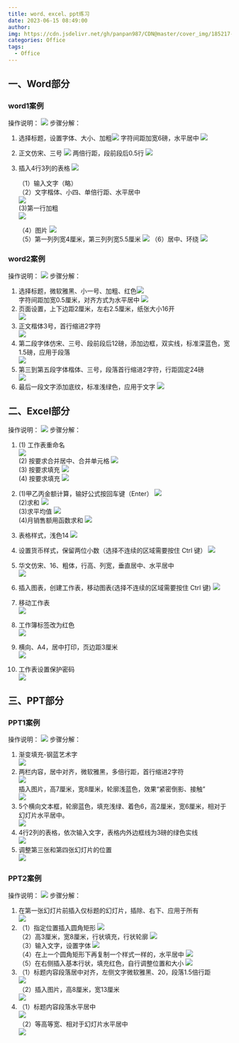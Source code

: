```yaml
---
title: word、excel、ppt练习
date: 2023-06-15 08:49:00
author: 
img: https://cdn.jsdelivr.net/gh/panpan987/CDN@master/cover_img/185217-1495018337d7cf.jpg
categories: Office
tags:
  - Office
---
```

## 一、Word部分

### word1案例
操作说明：
![](https://cdn.jsdelivr.net/gh/panpan987/CDN@master/img/wd1.JPG)
步骤分解：  
1. 选择标题，设置字体、大小、加粗![](https://cdn.jsdelivr.net/gh/panpan987/CDN@master/img/%E5%BD%95%E5%88%B6_2023_06_15_15_02_56_624.gif)
   字符间距加宽6磅，水平居中 
   ![](https://cdn.jsdelivr.net/gh/panpan987/CDN@master/img/录制_2023_06_15_15_22_59_169.gif) 
2. 正文仿宋、三号
   ![](https://cdn.jsdelivr.net/gh/panpan987/CDN@master/img/录制_2023_06_15_15_27_14_746.gif) 
  两倍行距，段前段后0.5行
![](https://cdn.jsdelivr.net/gh/panpan987/CDN@master/img/录制_2023_06_15_15_29_45_102.gif) 

3. 插入4行3列的表格
   ![](https://cdn.jsdelivr.net/gh/panpan987/CDN@master/img/录制_2023_06_15_15_33_44_271.gif) 
      
      （1）输入文字（略）    
      （2）文字楷体、小四、单倍行距、水平居中    
      ![](https://cdn.jsdelivr.net/gh/panpan987/CDN@master/img/录制_2023_06_15_16_00_42_574.gif)   
      (3)第一行加粗  
      ![](https://cdn.jsdelivr.net/gh/panpan987/CDN@master/img/录制_2023_06_15_16_05_55_916.gif)

      （4）图片
      ![](https://cdn.jsdelivr.net/gh/panpan987/CDN@master/img/录制_2023_06_17_20_11_10_936.gif)     
      （5）第一列列宽4厘米，第三列列宽5.5厘米
      ![](https://cdn.jsdelivr.net/gh/panpan987/CDN@master/img/录制_2023_06_17_20_18_25_300.gif) 
      （6）居中、环绕
      ![](https://cdn.jsdelivr.net/gh/panpan987/CDN@master/img/录制_2023_06_17_20_20_21_795.gif)

### word2案例
操作说明：
![](https://cdn.jsdelivr.net/gh/panpan987/CDN@master/img/wd2.JPG)
步骤分解：
1. 选择标题，微软雅黑、小一号、加粗、红色![](https://cdn.jsdelivr.net/gh/panpan987/CDN@master/img/录制_2023_06_17_20_37_26_510.gif)   
字符间距加宽0.5厘米，对齐方式为水平居中
![](https://cdn.jsdelivr.net/gh/panpan987/CDN@master/img/录制_2023_06_17_20_39_29_475.gif) 
2. 页面设置，上下边距2厘米，左右2.5厘米，纸张大小16开   
![](https://cdn.jsdelivr.net/gh/panpan987/CDN@master/img/录制_2023_06_17_20_41_30_245.gif)   
3. 正文楷体3号，首行缩进2字符  
![](https://cdn.jsdelivr.net/gh/panpan987/CDN@master/img/录制_2023_06_17_20_43_36_873.gif)
4. 第二段字体仿宋、三号、段前段后12磅，添加边框，双实线，标准深蓝色，宽1.5磅，应用于段落  
![](https://cdn.jsdelivr.net/gh/panpan987/CDN@master/img/录制_2023_06_17_20_49_03_716.gif)  
5. 第三到第五段字体楷体、三号，段落首行缩进2字符，行距固定24磅  
![](https://cdn.jsdelivr.net/gh/panpan987/CDN@master/img/录制_2023_06_17_20_57_03_460.gif)    
6. 最后一段文字添加底纹，标准浅绿色，应用于文字
![](https://cdn.jsdelivr.net/gh/panpan987/CDN@master/img/录制_2023_06_17_20_59_00_936.gif)    



## 二、Excel部分
操作说明：
![](https://cdn.jsdelivr.net/gh/panpan987/CDN@master/img/ex1.JPG)
步骤分解： 
1. (1) 工作表重命名  
![](https://cdn.jsdelivr.net/gh/panpan987/CDN@master/img/录制_2023_06_17_21_07_50_96.gif)  
(2) 按要求合并居中、合并单元格
![](https://cdn.jsdelivr.net/gh/panpan987/CDN@master/img/录制_2023_06_17_21_11_05_840.gif)  
(3) 按要求填充
![](https://cdn.jsdelivr.net/gh/panpan987/CDN@master/img/录制_2023_06_17_21_12_38_846.gif)  
(4) 按要求填充
![](https://cdn.jsdelivr.net/gh/panpan987/CDN@master/img/录制_2023_06_17_21_16_47_885.gif)  
2. (1)甲乙丙金额计算，输好公式按回车键（Enter）
  ![](https://cdn.jsdelivr.net/gh/panpan987/CDN@master/img/录制_2023_06_17_21_25_17_345.gif)   
  (2)求和 
  ![](https://cdn.jsdelivr.net/gh/panpan987/CDN@master/img/录制_2023_06_17_21_28_35_815.gif)  
  (3)求平均值
  ![](https://cdn.jsdelivr.net/gh/panpan987/CDN@master/img/录制_2023_06_17_21_30_27_997.gif)   
  (4)月销售额用函数求和
  ![](https://cdn.jsdelivr.net/gh/panpan987/CDN@master/img/录制_2023_06_17_21_59_10_593.gif) 

3. 表格样式，浅色14
![](https://cdn.jsdelivr.net/gh/panpan987/CDN@master/img/录制_2023_06_17_22_01_25_183.gif)   
4. 设置货币样式，保留两位小数（选择不连续的区域需要按住 Ctrl 键）
![](https://cdn.jsdelivr.net/gh/panpan987/CDN@master/img/录制_2023_06_17_22_03_02_410.gif)  
5. 华文仿宋、16、粗体，行高、列宽，垂直居中、水平居中  
![](https://cdn.jsdelivr.net/gh/panpan987/CDN@master/img/录制_2023_06_17_22_06_53_933.gif) 
6. 插入图表，创建工作表，移动图表(选择不连续的区域需要按住 Ctrl 键) 
![](https://cdn.jsdelivr.net/gh/panpan987/CDN@master/img/录制_2023_06_17_22_09_58_13.gif) 
7. 移动工作表  
![](https://cdn.jsdelivr.net/gh/panpan987/CDN@master/img/录制_2023_06_17_22_15_10_531.gif)  
8. 工作簿标签改为红色  
![](https://cdn.jsdelivr.net/gh/panpan987/CDN@master/img/录制_2023_06_17_22_16_31_441.gif)   
9. 横向、A4，居中打印，页边距3厘米  
![](https://cdn.jsdelivr.net/gh/panpan987/CDN@master/img/录制_2023_06_17_22_38_36_563.gif)   
10. 工作表设置保护密码  
![](https://cdn.jsdelivr.net/gh/panpan987/CDN@master/img/录制_2023_06_17_22_40_27_595.gif)      


## 三、PPT部分
### PPT1案例
操作说明：
![](https://cdn.jsdelivr.net/gh/panpan987/CDN@master/img/pt.JPG)
步骤分解：   
1. 渐变填充-钢蓝艺术字  
![](https://cdn.jsdelivr.net/gh/panpan987/CDN@master/img/录制_2023_06_18_19_49_54_466.gif)  
2. 两栏内容，居中对齐，微软雅黑，多倍行距，首行缩进2字符  
![](https://cdn.jsdelivr.net/gh/panpan987/CDN@master/img/录制_2023_06_18_19_55_10_413.gif)   
插入图片，高7厘米，宽8厘米，轮廓浅蓝色，效果“紧密倒影、接触”  
![](https://cdn.jsdelivr.net/gh/panpan987/CDN@master/img/录制_2023_06_18_20_01_10_745.gif)   
3. 5个横向文本框，轮廓蓝色，填充浅绿、着色6，高2厘米，宽6厘米，相对于幻灯片水平居中。  
![](https://cdn.jsdelivr.net/gh/panpan987/CDN@master/img/录制_2023_06_18_20_14_17_566.gif)   
4. 4行2列的表格，依次输入文字，表格内外边框线为3磅的绿色实线  
![](https://cdn.jsdelivr.net/gh/panpan987/CDN@master/img/录制_2023_06_18_20_32_54_73.gif)   
5. 调整第三张和第四张幻灯片的位置  
![](https://cdn.jsdelivr.net/gh/panpan987/CDN@master/img/录制_2023_06_18_20_35_55_244.gif)    
### PPT2案例
操作说明：
![](https://cdn.jsdelivr.net/gh/panpan987/CDN@master/img/pt2.JPG)
步骤分解： 
1. 在第一张幻灯片前插入仅标题的幻灯片，插除、右下、应用于所有   
![](https://cdn.jsdelivr.net/gh/panpan987/CDN@master/img/录制_2023_06_18_20_58_34_80.gif)  
2. （1）指定位置插入圆角矩形
![](https://cdn.jsdelivr.net/gh/panpan987/CDN@master/img/录制_2023_06_18_21_05_20_486.gif)    
（2）高3厘米，宽8厘米，行状填充，行状轮廓
![](https://cdn.jsdelivr.net/gh/panpan987/CDN@master/img/录制_2023_06_18_21_05_20_486.gif)   
（3）输入文字，设置字体
![](https://cdn.jsdelivr.net/gh/panpan987/CDN@master/img/录制_2023_06_18_21_11_49_556.gif)  
（4）在上一个圆角矩形下再复制一个样式一样的，水平居中
![](https://cdn.jsdelivr.net/gh/panpan987/CDN@master/img/录制_2023_06_18_21_15_38_50.gif)    
（5）在右侧插入基本行状，填充红色，自行调整位置和大小
![](https://cdn.jsdelivr.net/gh/panpan987/CDN@master/img/录制_2023_06_18_21_19_12_466.gif)    
3. （1）标题内容段落居中对齐，左侧文字微软雅黑、20，段落1.5倍行距  
![](https://cdn.jsdelivr.net/gh/panpan987/CDN@master/img/录制_2023_06_18_21_22_59_851.gif)    
（2）插入图片，高8厘米，宽13厘米   
![](https://cdn.jsdelivr.net/gh/panpan987/CDN@master/img/录制_2023_06_18_21_26_02_429.gif)   
4. （1）标题内容段落水平居中  
![](https://cdn.jsdelivr.net/gh/panpan987/CDN@master/img/录制_2023_06_18_21_28_00_165.gif)  
（2）等高等宽、相对于幻灯片水平居中    
![](https://cdn.jsdelivr.net/gh/panpan987/CDN@master/img/录制_2023_06_18_21_31_20_924.gif)


